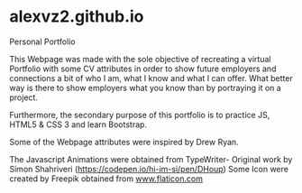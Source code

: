 # alexvz2.github.io

Personal Portfolio

This Webpage was made with the sole objective of recreating a virtual Portfolio with some CV attributes in order to show future employers and connections a bit of who I am, what I know and what I can offer.
What better way is there to show employers what you know than by portraying it on a project.

Furthermore, the secondary purpose of this portfolio is to practice JS, HTML5 & CSS 3 and learn Bootstrap.

Some of the Webpage attributes were inspired by Drew Ryan.

The Javascript Animations were obtained from
    TypeWriter- Original work by Simon Shahriveri (https://codepen.io/hi-im-si/pen/DHoup)
Some Icon were created by Freepik obtained  from www.flaticon.com
